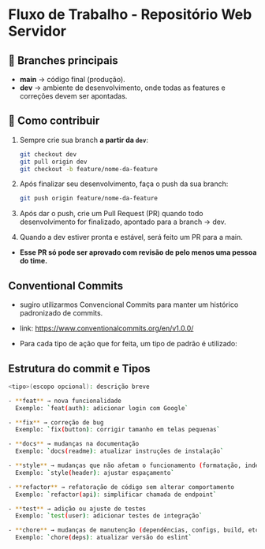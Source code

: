 # Fluxo de Trabalho - Repositório Web Servidor

## 📌 Branches principais
- **main** → código final (produção).
- **dev** → ambiente de desenvolvimento, onde todas as features e correções devem ser apontadas.

## 🚀 Como contribuir
1. Sempre crie sua branch **a partir da `dev`**:
   ```bash
   git checkout dev
   git pull origin dev
   git checkout -b feature/nome-da-feature

2. Após finalizar seu desenvolvimento, faça o push da sua branch:
   ```bash
   git push origin feature/nome-da-feature

3. Após dar o push, crie um Pull Request (PR) quando todo desenvolvimento for finalizado, apontado para a branch → dev.

4. Quando a dev estiver pronta e estável, será feito um PR para a main.
 - **Esse PR só pode ser aprovado com revisão de pelo menos uma pessoa do time.**
 
 ## Conventional Commits
 - sugiro utilizarmos Convencional Commits para manter um histórico padronizado de commits. 
 - link: https://www.conventionalcommits.org/en/v1.0.0/
 
 - Para cada tipo de ação que for feita, um tipo de padrão é utilizado:

 ## Estrutura do commit e Tipos
```bash
<tipo>(escopo opcional): descrição breve

- **feat** → nova funcionalidade  
  Exemplo: `feat(auth): adicionar login com Google`

- **fix** → correção de bug  
  Exemplo: `fix(button): corrigir tamanho em telas pequenas`

- **docs** → mudanças na documentação  
  Exemplo: `docs(readme): atualizar instruções de instalação`

- **style** → mudanças que não afetam o funcionamento (formatação, indentação, etc.)  
  Exemplo: `style(header): ajustar espaçamento`

- **refactor** → refatoração de código sem alterar comportamento  
  Exemplo: `refactor(api): simplificar chamada de endpoint`

- **test** → adição ou ajuste de testes  
  Exemplo: `test(user): adicionar testes de integração`

- **chore** → mudanças de manutenção (dependências, configs, build, etc.)  
  Exemplo: `chore(deps): atualizar versão do eslint`


